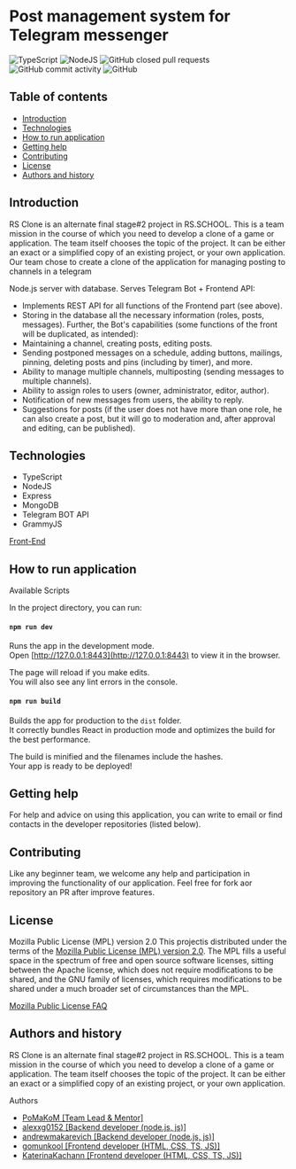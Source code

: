 # Post management system for Telegram messenger

![TypeScript](https://img.shields.io/badge/typescript-%23007ACC.svg?style=for-the-badge&logo=typescript&logoColor=white)
![NodeJS](https://img.shields.io/badge/node.js-6DA55F?style=for-the-badge&logo=node.js&logoColor=white)
![GitHub closed pull requests](https://img.shields.io/github/issues-pr-closed/PoMaKoM-RSTeam/send-to-telegram-back?style=for-the-badge)
![GitHub commit activity](https://img.shields.io/github/commit-activity/y/PoMaKoM-RSTeam/send-to-telegram-back?style=for-the-badge)
![GitHub](https://img.shields.io/github/license/PoMaKoM-RSTeam/send-to-telegram-back?style=for-the-badge)

## Table of contents

- [Introduction](#introduction)
- [Technologies](#technologies)
- [How to run application](#how-to-run-application)
- [Getting help](#getting-help)
- [Contributing](#contributing)
- [License](#license)
- [Authors and history](#authors-and-history)

## Introduction

RS Clone is an alternate final stage#2 project in RS.SCHOOL. This is a team mission in the course of which you need to develop a clone of a game or application. The team itself chooses the topic of the project. It can be either an exact or a simplified copy of an existing project, or your own application.
Our team chose to create a clone of the application for managing posting to channels in a telegram

Node.js server with database. Serves Telegram Bot + Frontend API:

- Implements REST API for all functions of the Frontend part (see above).
- Storing in the database all the necessary information (roles, posts, messages).
  Further, the Bot's capabilities (some functions of the front will be duplicated, as intended):
- Maintaining a channel, creating posts, editing posts.
- Sending postponed messages on a schedule, adding buttons, mailings, pinning, deleting posts and pins (including by timer), and more.
- Ability to manage multiple channels, multiposting (sending messages to multiple channels).
- Ability to assign roles to users (owner, administrator, editor, author).
- Notification of new messages from users, the ability to reply.
- Suggestions for posts (if the user does not have more than one role, he can also create a post, but it will go to moderation and, after approval and editing, can be published).

## Technologies

- TypeScript
- NodeJS
- Express
- MongoDB
- Telegram BOT API
- GrammyJS

[Front-End](https://github.com/PoMaKoM-RSTeam/send-to-telegram-front/blob/develop/README.md)

## How to run application

Available Scripts

In the project directory, you can run:

#### `npm run dev`

Runs the app in the development mode.\
Open [http://127.0.0.1:8443](http://127.0.0.1:8443) to view it in the browser.

The page will reload if you make edits.\
You will also see any lint errors in the console.

#### `npm run build`

Builds the app for production to the `dist` folder.\
It correctly bundles React in production mode and optimizes the build for the best performance.

The build is minified and the filenames include the hashes.\
Your app is ready to be deployed!

## Getting help

For help and advice on using this application, you can write to email or find contacts in the developer repositories (listed below).

## Contributing

Like any beginner team, we welcome any help and participation in improving the functionality of our application. Feel free for fork aor repository an PR after improve features.

## License

Mozilla Public License (MPL) version 2.0
This projectis distributed under the terms of the [Mozilla Public License (MPL) version 2.0](https://www.mozilla.org/en-US/MPL/2.0/). The MPL fills a useful space in the spectrum of free and open source software licenses, sitting between the Apache license, which does not require modifications to be shared, and the GNU family of licenses, which requires modifications to be shared under a much broader set of circumstances than the MPL.

[Mozilla Public License FAQ](https://www.mozilla.org/en-US/MPL/2.0/FAQ/)

## Authors and history

RS Clone is an alternate final stage#2 project in RS.SCHOOL. This is a team mission in the course of which you need to develop a clone of a game or application. The team itself chooses the topic of the project. It can be either an exact or a simplified copy of an existing project, or your own application.

Authors

- [PoMaKoM [Team Lead & Mentor]](https://github.com/PoMaKoM)
- [alexxg0152 [Backend developer (node.js, js)]](https://github.com/alexxg0152)
- [andrewmakarevich [Backend developer (node.js, js)]](https://github.com/andrewmakarevich)
- [gomunkool [Frontend developer (HTML, CSS, TS, JS)]](https://github.com/gomunkool)
- [KaterinaKachann [Frontend developer (HTML, CSS, TS, JS)]](https://github.com/KaterinaKachann)
